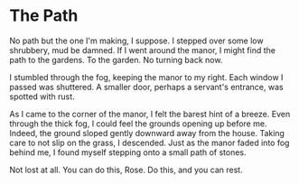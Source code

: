 # The Path

No path but the one I'm making, I suppose. I stepped over some low shrubbery, mud be damned. If I went around the manor, I might find the path to the gardens. To the garden. No turning back now.

I stumbled through the fog, keeping the manor to my right. Each window I passed was shuttered. A smaller door, perhaps a servant's entrance, was spotted with rust.

As I came to the corner of the manor, I felt the barest hint of a breeze. Even through the thick fog, I could feel the grounds opening up before me. Indeed, the ground sloped gently downward away from the house. Taking care to not slip on the grass, I descended. Just as the manor faded into fog behind me, I found myself stepping onto a small path of stones.

Not lost at all. You can do this, Rose. Do this, and you can rest. 